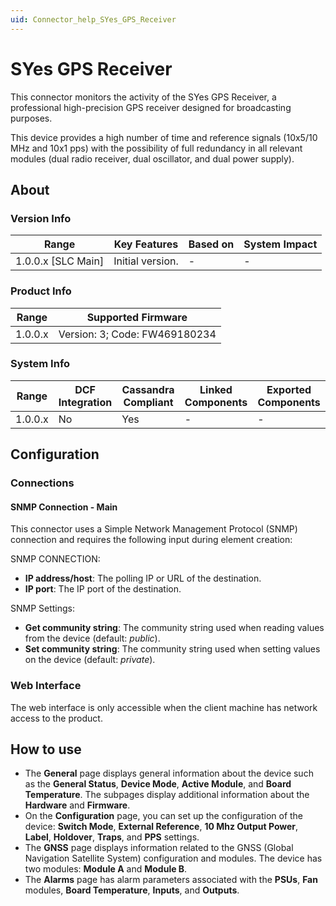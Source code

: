 ```yaml
---
uid: Connector_help_SYes_GPS_Receiver
---
```


# SYes GPS Receiver

This connector monitors the activity of the SYes GPS Receiver, a professional high-precision GPS receiver designed for broadcasting purposes.

This device provides a high number of time and reference signals (10x5/10 MHz and 10x1 pps) with the possibility of full redundancy in all relevant modules (dual radio receiver, dual oscillator, and dual power supply).

## About

### Version Info

| Range                | Key Features     | Based on     | System Impact     |
|----------------------|------------------|--------------|-------------------|
| 1.0.0.x \[SLC Main\] | Initial version. | \-           | \-                |

### Product Info

| **Range** | **Supported Firmware**        |
|-----------|-------------------------------|
| 1.0.0.x   | Version: 3; Code: FW469180234 |

### System Info

| Range     | DCF Integration     | Cassandra Compliant     | Linked Components     | Exported Components     |
|-----------|---------------------|-------------------------|-----------------------|-------------------------|
| 1.0.0.x   | No                  | Yes                     | \-                    | \-                      |

## Configuration

### Connections

#### SNMP Connection - Main

This connector uses a Simple Network Management Protocol (SNMP) connection and requires the following input during element creation:

SNMP CONNECTION:

- **IP address/host**: The polling IP or URL of the destination.
- **IP port**: The IP port of the destination.

SNMP Settings:

- **Get community string**: The community string used when reading values from the device (default: *public*).
- **Set community string**: The community string used when setting values on the device (default: *private*).

### Web Interface

The web interface is only accessible when the client machine has network access to the product.

## How to use

- The **General** page displays general information about the device such as the **General Status**, **Device Mode**, **Active Module**, and **Board Temperature**. The subpages display additional information about the **Hardware** and **Firmware**.
- On the **Configuration** page, you can set up the configuration of the device: **Switch Mode**, **External Reference**, **10 Mhz Output Power**, **Label**, **Holdover**, **Traps**, and **PPS** settings.
- The **GNSS** page displays information related to the GNSS (Global Navigation Satellite System) configuration and modules. The device has two modules: **Module A** and **Module B**.
- The **Alarms** page has alarm parameters associated with the **PSUs**, **Fan** modules, **Board Temperature**, **Inputs**, and **Outputs**.
